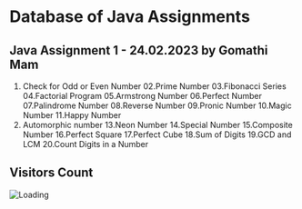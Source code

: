 Database of Java Assignments
============================

Java Assignment 1 - 24.02.2023 by Gomathi Mam
--------------------------------------------------

01. Check for Odd or Even Number
02.Prime Number
03.Fibonacci Series
04.Factorial Program
05.Armstrong Number
06.Perfect Number
07.Palindrome Number
08.Reverse Number
09.Pronic Number
10.Magic Number
11.Happy Number
12. Automorphic number
13.Neon Number
14.Special Number
15.Composite Number
16.Perfect Square
17.Perfect Cube
18.Sum of Digits
19.GCD and LCM
20.Count Digits in a Number


Visitors Count
------------------

<img align="left" src = "https://profile-counter.glitch.me/Java-Assignments/count.svg" alt ="Loading">
